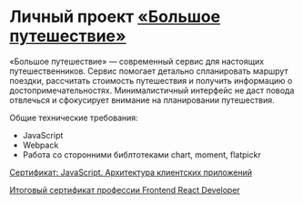 # Личный проект [«Большое путешествие»](https://k-katerina.github.io/BigTrip)

«Большое путешествие» — современный сервис для настоящих путешественников. Сервис помогает детально спланировать маршрут поездки, рассчитать стоимость путешествия и получить информацию о достопримечательностях. Минималистичный интерфейс не даст повода отвлечься и сфокусирует внимание на планировании путешествия.

Общие технические требования:
* JavaScript
* Webpack
* Работа со сторонними библтотеками chart, moment, flatpickr

[Сертификат: JavaScript. Архитектура клиентских приложений](https://assets.htmlacademy.ru/certificates/intensive/169/1052393.pdf?1601143249)

[Итоговый сертификат профессии Frontend React Developer](https://assets.htmlacademy.ru/certificates/profession/13/1052393.pdf?1605687308)
